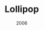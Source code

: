 ---
title: Lollipop
_img: lollipop.jpg
size: 13 x 13 inches, Framed
medium: Ink on 140-pound Watercolor Paper
date: 2006
_render: false
--- 